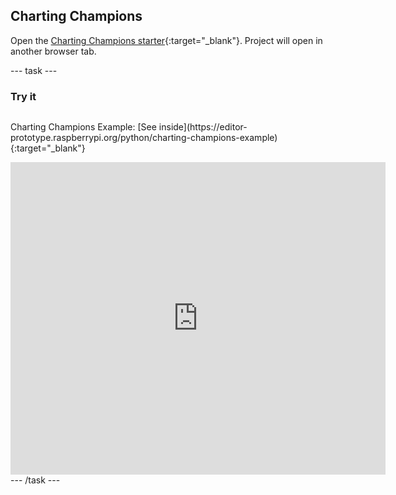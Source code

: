 ## Charting Champions

Open the [Charting Champions starter](https://editor-prototype.raspberrypi.org/python/charting-champions-starter){:target="_blank"}. Project will open in another browser tab.

--- task ---
### Try it
<div style="display: flex; flex-wrap: wrap">
<p>
  Charting Champions Example: [See inside](https://editor-prototype.raspberrypi.org/python/charting-champions-example){:target="_blank"}
</p>
<div class="trinket">
  <iframe src="https://editor-prototype.raspberrypi.org/embed/viewer/charting-champions-example" width="600" height="500" frameborder="0" marginwidth="0" marginheight="0" allowfullscreen>
  </iframe>
</div>
</div>
--- /task ---

